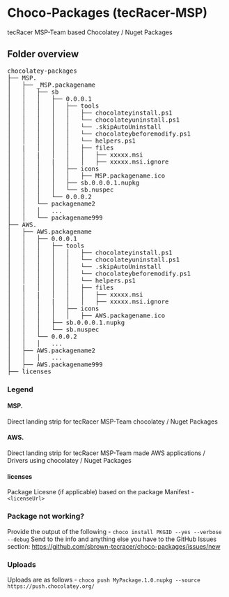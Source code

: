 # Choco-Packages (tecRacer-MSP)
tecRacer MSP-Team based Chocolatey / Nuget Packages

## Folder overview

<pre>
chocolatey-packages
├── MSP.
│   ├── _MSP.packagename
│   │   ├── sb
│   │   │   ├── 0.0.0.1
│   │   │   │   ├── tools
│   │   │   │   │   ├── chocolateyinstall.ps1
│   │   │   │   │   └── chocolateyuninstall.ps1
│   │   │   │   │   └── .skipAutoUninstall
│   │   │   │   │   └── chocolateybeforemodify.ps1
│   │   │   │   │   └── helpers.ps1
│   |   │   │   │   ├── files
│   │   |   │   │   │   ├── xxxxx.msi
│   │   │   |   │   │   ├── xxxxx.msi.ignore
│   │   │   │   ├── icons
│   │   │   │   │   ├── MSP.packagename.ico
│   │   │   │   ├── sb.0.0.0.1.nupkg
│   │   │   │   └── sb.nuspec
│   │   │   └── 0.0.0.2
│   │   └── packagename2
│   │   │   ...
│   │   └── packagename999
├── AWS.
│   ├── AWS.packagename
│   │   ├── 0.0.0.1
│   │   │   ├── tools
│   │   │   │   │   ├── chocolateyinstall.ps1
│   │   │   │   │   └── chocolateyuninstall.ps1
│   │   │   │   │   └── .skipAutoUninstall
│   │   │   │   │   └── chocolateybeforemodify.ps1
│   │   │   │   │   └── helpers.ps1
│   |   │   │   │   ├── files
│   │   |   │   │   │   ├── xxxxx.msi
│   │   │   |   │   │   ├── xxxxx.msi.ignore
│   │   │   │   ├── icons
│   │   │   │   │   ├── AWS.packagename.ico
│   │   │   ├── sb.0.0.0.1.nupkg
│   │   │   └── sb.nuspec
│   │   └── 0.0.0.2
│   │   │   ...
│   ├── AWS.packagename2
│   │   │   ...
│   ├── AWS.packagename999
├── licenses
</pre>

### Legend

#### MSP.
Direct landing strip for tecRacer MSP-Team chocolatey / Nuget Packages

#### AWS.
Direct landing strip for tecRacer MSP-Team made AWS applications / Drivers using chocolatey / Nuget Packages

#### licenses
Package Licesne (if applicable) based on the package Manifest - `<licenseUrl>`

### Package not working?
Provide the output of the following - `choco install PKGID --yes --verbose --debug`
Send to the info and anything else you have to the GitHub Issues section: https://github.com/sbrown-tecracer/choco-packages/issues/new

### Uploads
Uploads are as follows - `choco push MyPackage.1.0.nupkg --source https://push.chocolatey.org/`
